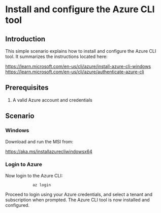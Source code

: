 # Install and configure the Azure CLI tool

## Introduction
This simple scenario explains how to install and configure the Azure CLI tool.  It summarizes the instructions located here:

https://learn.microsoft.com/en-us/cli/azure/install-azure-cli-windows
https://learn.microsoft.com/en-us/cli/azure/authenticate-azure-cli

## Prerequisites
1. A valid Azure account and credentials

## Scenario

### Windows
Download and run the MSI from:

https://aka.ms/installazurecliwindowsx64

### Login to Azure
Now login to the Azure CLI:

                az login

Proceed to login using your Azure credentials, and select a tenant and subscription when prompted.  The Azure CLI tool is now installed and configured.

